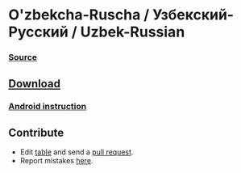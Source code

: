 # O'zbekcha-Ruscha / Узбекский-Русский / Uzbek-Russian


### [Source](https://ankiweb.net/shared/info/80524150)


## [Download](./Uz-Ru.apkg)


### [Android instruction](https://www.youtube.com/watch?v=i7r8Fqc1izs)


## Contribute
* Edit [table](./Uz-Ru.txt) and send a [pull request](https://docs.github.com/en/github/collaborating-with-pull-requests/proposing-changes-to-your-work-with-pull-requests/creating-a-pull-request).
* Report mistakes [here](https://github.com/br4ch1st0chr0n3/anki-decks/discussions/5).